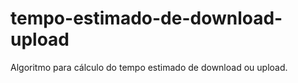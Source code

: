 # tempo-estimado-de-download-upload
Algoritmo para cálculo do tempo estimado de download ou upload.
